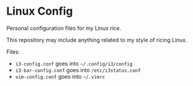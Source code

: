 # Linux Config

Personal configuration files for my Linux rice. 

This repository may include anything related to my style of ricing Linux. 

Files: 
 - `i3-config.conf` goes into `~/.config/i3/config`
 - `i3-bar-config.conf` goes into `/etc/i3status.conf`
 - `vim-config.conf` goes into `~/.vimrc`
